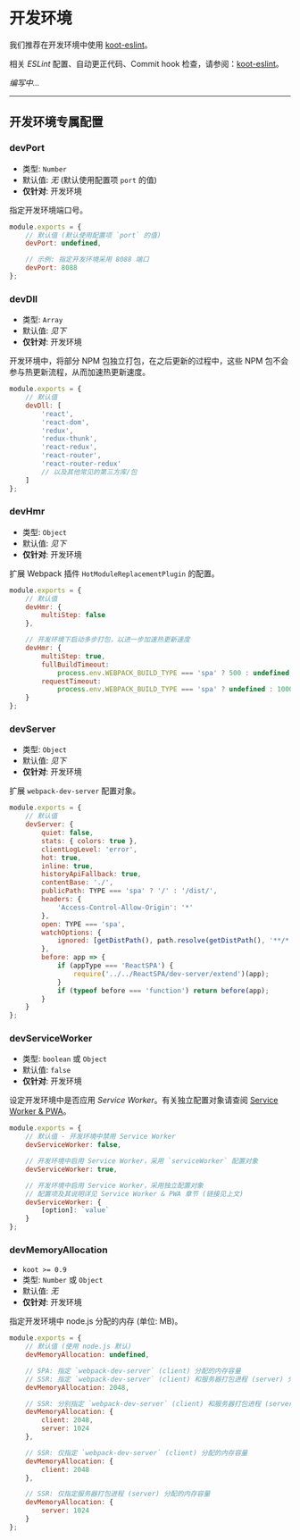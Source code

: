 # 开发环境

我们推荐在开发环境中使用 [koot-eslint](https://github.com/cmux/koot-eslint)。

相关 _ESLint_ 配置、自动更正代码、Commit hook 检查，请参阅：[koot-eslint](https://github.com/cmux/koot-eslint)。

_编写中..._

---

## 开发环境专属配置

### devPort

-   类型: `Number`
-   默认值: _无_ (默认使用配置项 `port` 的值)
-   **仅针对**: 开发环境

指定开发环境端口号。

```javascript
module.exports = {
    // 默认值 (默认使用配置项 `port` 的值)
    devPort: undefined,

    // 示例: 指定开发环境采用 8088 端口
    devPort: 8088
};
```

### devDll

-   类型: `Array`
-   默认值: _见下_
-   **仅针对**: 开发环境

开发环境中，将部分 NPM 包独立打包，在之后更新的过程中，这些 NPM 包不会参与热更新流程，从而加速热更新速度。

```javascript
module.exports = {
    // 默认值
    devDll: [
        'react',
        'react-dom',
        'redux',
        'redux-thunk',
        'react-redux',
        'react-router',
        'react-router-redux'
        // 以及其他常见的第三方库/包
    ]
};
```

### devHmr

-   类型: `Object`
-   默认值: _见下_
-   **仅针对**: 开发环境

扩展 Webpack 插件 `HotModuleReplacementPlugin` 的配置。

```javascript
module.exports = {
    // 默认值
    devHmr: {
        multiStep: false
    },

    // 开发环境下启动多步打包，以进一步加速热更新速度
    devHmr: {
        multiStep: true,
        fullBuildTimeout:
            process.env.WEBPACK_BUILD_TYPE === 'spa' ? 500 : undefined,
        requestTimeout:
            process.env.WEBPACK_BUILD_TYPE === 'spa' ? undefined : 1000
    }
};
```

### devServer

-   类型: `Object`
-   默认值: _见下_
-   **仅针对**: 开发环境

扩展 `webpack-dev-server` 配置对象。

```javascript
module.exports = {
    // 默认值
    devServer: {
        quiet: false,
        stats: { colors: true },
        clientLogLevel: 'error',
        hot: true,
        inline: true,
        historyApiFallback: true,
        contentBase: './',
        publicPath: TYPE === 'spa' ? '/' : '/dist/',
        headers: {
            'Access-Control-Allow-Origin': '*'
        },
        open: TYPE === 'spa',
        watchOptions: {
            ignored: [getDistPath(), path.resolve(getDistPath(), '**/*')]
        },
        before: app => {
            if (appType === 'ReactSPA') {
                require('../../ReactSPA/dev-server/extend')(app);
            }
            if (typeof before === 'function') return before(app);
        }
    }
};
```

### devServiceWorker

-   类型: `boolean` 或 `Object`
-   默认值: `false`
-   **仅针对**: 开发环境

设定开发环境中是否应用 _Service Worker_。有关独立配置对象请查阅 [Service Worker & PWA](/pwa)。

```javascript
module.exports = {
    // 默认值 - 开发环境中禁用 Service Worker
    devServiceWorker: false,

    // 开发环境中启用 Service Worker，采用 `serviceWorker` 配置对象
    devServiceWorker: true,

    // 开发环境中启用 Service Worker，采用独立配置对象
    // 配置项及其说明详见 Service Worker & PWA 章节 (链接见上文)
    devServiceWorker: {
        [option]: `value`
    }
};
```

### devMemoryAllocation

-   `koot >= 0.9`
-   类型: `Number` 或 `Object`
-   默认值: _无_
-   **仅针对**: 开发环境

指定开发环境中 node.js 分配的内存 (单位: MB)。

```javascript
module.exports = {
    // 默认值 (使用 node.js 默认)
    devMemoryAllocation: undefined,

    // SPA: 指定 `webpack-dev-server` (client) 分配的内存容量
    // SSR: 指定 `webpack-dev-server` (client) 和服务器打包进程 (server) 分配的内存容量
    devMemoryAllocation: 2048,

    // SSR: 分别指定 `webpack-dev-server` (client) 和服务器打包进程 (server) 分配的内存容量
    devMemoryAllocation: {
        client: 2048,
        server: 1024
    },

    // SSR: 仅指定 `webpack-dev-server` (client) 分配的内存容量
    devMemoryAllocation: {
        client: 2048
    },

    // SSR: 仅指定服务器打包进程 (server) 分配的内存容量
    devMemoryAllocation: {
        server: 1024
    }
};
```
